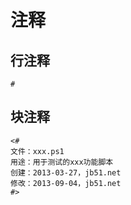 
# 注释
## 行注释
```
# 
```


## 块注释
```
<#
文件：xxx.ps1
用途：用于测试的xxx功能脚本
创建：2013-03-27，jb51.net
修改：2013-09-04，jb51.net
#>
```

